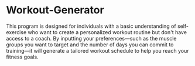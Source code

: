 # Workout-Generator
This program is designed for individuals with a basic understanding of self-exercise who want to create a personalized workout routine but don't have access to a coach. By inputting your preferences—such as the muscle groups you want to target and the number of days you can commit to training—it will generate a tailored workout schedule to help you reach your fitness goals. 
